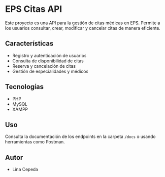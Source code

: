 # EPS Citas API

Este proyecto es una API para la gestión de citas médicas en EPS. Permite a los usuarios consultar, crear, modificar y cancelar citas de manera eficiente.

## Características

- Registro y autenticación de usuarios
- Consulta de disponibilidad de citas
- Reserva y cancelación de citas
- Gestión de especialidades y médicos

## Tecnologías

- PHP
- MySQL
- XAMPP

## Uso

Consulta la documentación de los endpoints en la carpeta `/docs` o usando herramientas como Postman.

## Autor 
- Lina Cepeda

